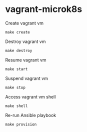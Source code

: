 # vagrant-microk8s

Create vagrant vm

```make create```

Destroy vagrant vm

```make destroy```

Resume vagrant vm

```make start```

Suspend vagrant vm

```make stop```

Access vagrant vm shell

```make shell```

Re-run Ansible playbook

```make provision```